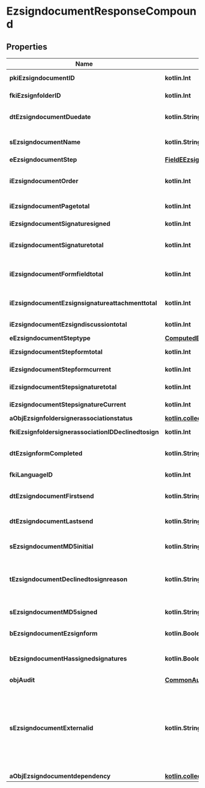 
# EzsigndocumentResponseCompound

## Properties
| Name | Type | Description | Notes |
| ------------ | ------------- | ------------- | ------------- |
| **pkiEzsigndocumentID** | **kotlin.Int** | The unique ID of the Ezsigndocument |  |
| **fkiEzsignfolderID** | **kotlin.Int** | The unique ID of the Ezsignfolder |  |
| **dtEzsigndocumentDuedate** | **kotlin.String** | The maximum date and time at which the Ezsigndocument can be signed. |  |
| **sEzsigndocumentName** | **kotlin.String** | The name of the document that will be presented to Ezsignfoldersignerassociations |  |
| **eEzsigndocumentStep** | [**FieldEEzsigndocumentStep**](FieldEEzsigndocumentStep.md) |  |  |
| **iEzsigndocumentOrder** | **kotlin.Int** | The order in which the Ezsigndocument will be presented to the signatory in the Ezsignfolder. |  |
| **iEzsigndocumentPagetotal** | **kotlin.Int** | The number of pages in the Ezsigndocument. |  |
| **iEzsigndocumentSignaturesigned** | **kotlin.Int** | The number of signatures that were signed in the document. |  |
| **iEzsigndocumentSignaturetotal** | **kotlin.Int** | The number of total signatures that were requested in the Ezsigndocument. |  |
| **iEzsigndocumentFormfieldtotal** | **kotlin.Int** | The number of total Ezsignformfield that were requested in the Ezsigndocument. |  |
| **iEzsigndocumentEzsignsignatureattachmenttotal** | **kotlin.Int** | The number of Ezsigndocumentattachment total |  |
| **iEzsigndocumentEzsigndiscussiontotal** | **kotlin.Int** | The total number of Ezsigndiscussions |  |
| **eEzsigndocumentSteptype** | [**ComputedEEzsigndocumentSteptype**](ComputedEEzsigndocumentSteptype.md) |  |  |
| **iEzsigndocumentStepformtotal** | **kotlin.Int** | The total number of steps in the form filling phase |  |
| **iEzsigndocumentStepformcurrent** | **kotlin.Int** | The current step in the form filling phase |  |
| **iEzsigndocumentStepsignaturetotal** | **kotlin.Int** | The total number of steps in the signature filling phase |  |
| **iEzsigndocumentStepsignatureCurrent** | **kotlin.Int** | The current step in the signature phase |  |
| **aObjEzsignfoldersignerassociationstatus** | [**kotlin.collections.List&lt;CustomEzsignfoldersignerassociationstatusResponse&gt;**](CustomEzsignfoldersignerassociationstatusResponse.md) |  |  |
| **fkiEzsignfoldersignerassociationIDDeclinedtosign** | **kotlin.Int** | The unique ID of the Ezsignfoldersignerassociation |  [optional] |
| **dtEzsignformCompleted** | **kotlin.String** | The date and time at which the Ezsignform has been completed. |  [optional] |
| **fkiLanguageID** | **kotlin.Int** | The unique ID of the Language.  Valid values:  |Value|Description| |-|-| |1|French| |2|English| |  [optional] |
| **dtEzsigndocumentFirstsend** | **kotlin.String** | The date and time when the Ezsigndocument was first sent. |  [optional] |
| **dtEzsigndocumentLastsend** | **kotlin.String** | The date and time when the Ezsigndocument was sent the last time. |  [optional] |
| **sEzsigndocumentMD5initial** | **kotlin.String** | MD5 Hash of the initial PDF Document before signatures were applied to it. |  [optional] |
| **tEzsigndocumentDeclinedtosignreason** | **kotlin.String** | A custom text message that will contain the refusal message if the Ezsigndocument is declined to sign |  [optional] |
| **sEzsigndocumentMD5signed** | **kotlin.String** | MD5 Hash of the final PDF Document after all signatures were applied to it. |  [optional] |
| **bEzsigndocumentEzsignform** | **kotlin.Boolean** | If the Ezsigndocument contains an Ezsignform or not |  [optional] |
| **bEzsigndocumentHassignedsignatures** | **kotlin.Boolean** | If the Ezsigndocument contains signed signatures (From internal or external sources) |  [optional] |
| **objAudit** | [**CommonAudit**](CommonAudit.md) |  |  [optional] |
| **sEzsigndocumentExternalid** | **kotlin.String** | This field can be used to store an External ID from the client&#39;s system.  Anything can be stored in this field, it will never be evaluated by the eZmax system and will be returned AS-IS.  To store multiple values, consider using a JSON formatted structure, a URL encoded string, a CSV or any other custom format.  |  [optional] |
| **aObjEzsigndocumentdependency** | [**kotlin.collections.List&lt;EzsigndocumentdependencyResponse&gt;**](EzsigndocumentdependencyResponse.md) |  |  [optional] |




